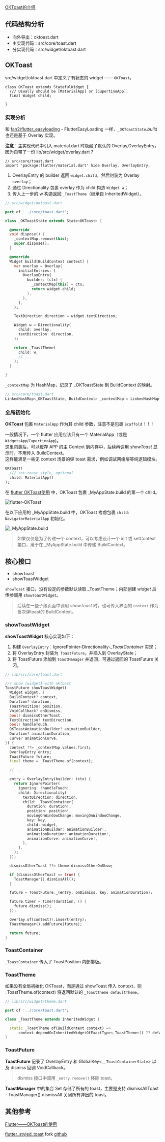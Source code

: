
[OKToast的介绍](https://www.kikt.top/posts/flutter/toast/oktoast/)

## 代码结构分析

- 向外导出：oktoast.dart  
- 主实现代码：src/core/toast.dart  
- 分实现代码：src/widget/oktoast.dart  

## OKToast

src/widget/oktoast.dart 中定义了有状态的 widget —— `OKToast`。

```
class OKToast extends StatefulWidget {
  /// Usually should be [MaterialApp] or [CupertinoApp].
  final Widget child;

}
```

### 实现分析

和 [fan2/flutter_easyloading](https://github.com/fan2/flutter_easyloading) - FlutterEasyLoading 一样，`_OKToastState`.*build* 也还是基于 Overlay 实现。

**注意**：主实现代码中引入 material.dart 时隐藏了默认的 Overlay,OverlayEntry，因为自带了一份 lib/src/widget/overlay.dart？

```
// src/core/toast.dart
import 'package:flutter/material.dart' hide Overlay, OverlayEntry;
```

1. OverlayEntry 的 builder 返回 `widget.child`，然后封装为 Overlay` overlay`；  
2. 通过 Directionality 包裹 overlay 作为 child 构造 `Widget w`；  
3. 传入上一步的 w 构造返回 `_ToastTheme`（继承自 InheritedWidget）。  

```Dart
// src/widget/oktoast.dart

part of '../core/toast.dart';

class _OKToastState extends State<OKToast> {

  @override
  void dispose() {
    _contextMap.remove(this);
    super.dispose();
  }

  @override
  Widget build(BuildContext context) {
    var overlay = Overlay(
      initialEntries: [
        OverlayEntry(
          builder: (ctx) {
            _contextMap[this] = ctx;
            return widget.child;
          },
        ),
      ],
    );

    TextDirection direction = widget.textDirection;

    Widget w = Directionality(
      child: overlay,
      textDirection: direction,
    );

    return _ToastTheme(
      child: w,
      // ...
    );
  }

}
```

`_contextMap` 为 HashMap，记录了 _OKToastState 到 BuildContext 的映射。

```Dart
// src/core/toast.dart
LinkedHashMap<_OKToastState, BuildContext> _contextMap = LinkedHashMap();
```

### 全局初始化

**OKToast** 包裹 `MaterialApp` 作为其 child 参数，注意不是包裹 `Scaffold`！！！

一般情况下，一个 flutter 应用应该只有一个 MaterialApp（或是 `WidgetsApp`/`CupertinoApp`)。  
这里包裹后，可以缓存 APP 的主 Context 到内存中，后续再调用 *showToast* 显示时，不用传入 BuildContext。  
这样能满足一些无 context 场景的弹 toast 需求，例如调试网络层等纯逻辑模块。  

```Dart
OKToast(
  /// set toast style, optional
  child: MaterialApp()
);
```

在 [flutter OKToast使用](https://www.jianshu.com/p/dbe93eadfc85) 中，OKToast 包裹 _MyAppState.build 的第一个 child。

![flutter-OKToast](https://upload-images.jianshu.io/upload_images/1362791-99f25d5010faf1c8.png)

在以下应用的 _MyAppState.build 中，OKToast 考虑包裹 `child: NavigatorMaterialApp` 初始化。

![_MyAppState.build](images/_MyAppState.build.png)

> 如果仅仅是为了传递一个 context，可以考虑设计一个 init 或 setContext 接口，用于在 _MyAppState.build 中传递 BuildContext。

## 核心接口

- showToast  
- showToastWidget  

`showToast` 接口，没有设定的参数默认读取 _ToastTheme；内部创建 *widget* 后传参调用 `showToastWidget`。

> 后续在一些子级页面中调用 *showToast* 时，也可传入界面的 `context` 作为当次弹toast的 BuildContext。

### showToastWidget

**showToastWidget** 核心实现如下：

1. 构建 `OverlayEntry`：IgnorePointer-Directionality-*_ToastContainer* 实现；  
2. 将 OverlayEntry 封装为` ToastFuture`，并插入到 OverlayState；  
3. 将 ToastFuture 添加到 `ToastManager` 并返回，可通过返回的 ToastFuture 关闭。  

```Dart
// lib/src/core/toast.dart

/// show [widget] with oktoast
ToastFuture showToastWidget(
  Widget widget, {
  BuildContext? context,
  Duration? duration,
  ToastPosition? position,
  VoidCallback? onDismiss,
  bool? dismissOtherToast,
  TextDirection? textDirection,
  bool? handleTouch,
  OKToastAnimationBuilder? animationBuilder,
  Duration? animationDuration,
  Curve? animationCurve,
}) {
  context ??= _contextMap.values.first;
  OverlayEntry entry;
  ToastFuture future;
  final theme = _ToastTheme.of(context);

  // ...

  entry = OverlayEntry(builder: (ctx) {
    return IgnorePointer(
      ignoring: !handleTouch!,
      child: Directionality(
        textDirection: direction,
        child: _ToastContainer(
          duration: duration!,
          position: position!,
          movingOnWindowChange: movingOnWindowChange,
          key: key,
          child: widget,
          animationBuilder: animationBuilder!,
          animationDuration: animationDuration!,
          animationCurve: animationCurve!,
        ),
      ),
    );
  });

  dismissOtherToast ??= theme.dismissOtherOnShow;

  if (dismissOtherToast == true) {
    ToastManager().dismissAll();
  }

  future = ToastFuture._(entry, onDismiss, key, animationDuration);

  future.timer = Timer(duration, () {
    future.dismiss();
  });

  Overlay.of(context)?.insert(entry);
  ToastManager().addFuture(future);

  return future;
}
```

### ToastContainer

`_ToastContainer` 传入了 ToastPosition 内部排版。

### ToastTheme

如果没有全局初始化 OKToast，而是通过 showToast 传入 context，则 _ToastTheme.of(context) 将返回默认的 `_ToastTheme defaultTheme`。

```Dart
// lib/src/widget/theme.dart

part of '../core/toast.dart';

class _ToastTheme extends InheritedWidget {

  static _ToastTheme of(BuildContext context) =>
      context.dependOnInheritedWidgetOfExactType<_ToastTheme>() ?? defaultTheme;
}
```

### ToastFuture

**ToastFuture** 记录了 OverlayEntry 和 GlobalKey<`__ToastContainerState`> 以及 dismiss 回调 VoidCallback。

> dismiss 接口中调用 `_entry.remove()` 移除 toast。

**ToastManager** 中的集合 Set<ToastFuture> 存储了所有的 toast，主要是支持 dismissAllToast - ToastManager().dismissAll 关闭所有弹出的 toast。

## 其他参考

[Flutter——OKToast的使用](https://juejin.cn/post/6844903943458258951)

[flutter_styled_toast](https://pub.dev/packages/flutter_styled_toast) fork [github](https://github.com/fan2/flutter_styled_toast)
